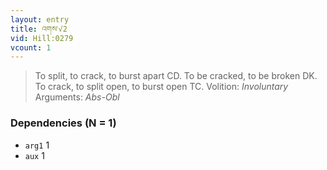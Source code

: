 ```yaml
---
layout: entry
title: འགས་√2
vid: Hill:0279
vcount: 1
---
```

> To split, to crack, to burst apart CD\. To be cracked, to be broken DK\. To crack, to split open, to burst open TC\.
> Volition: _Involuntary_
> Arguments: _Abs-Obl_


### Dependencies (N = 1)
* `arg1` 1
* `aux` 1
